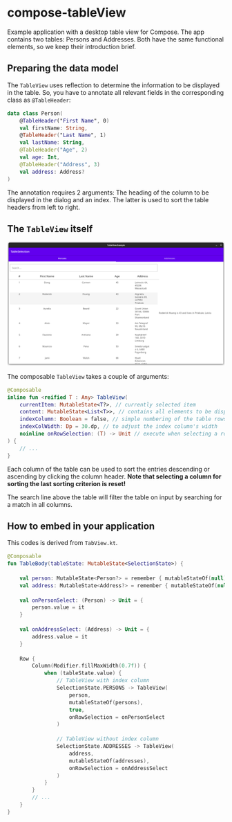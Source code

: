 # compose-tableView

Example application with a desktop table view for Compose. The app contains 
two tables: Persons and Addresses. Both have the same functional elements, 
so we keep their introduction brief.

## Preparing the data model

The `TableView` uses reflection to determine the information to be displayed 
in the table. So, you have to annotate all relevant fields in the 
corresponding class as `@TableHeader`:

```kotlin
data class Person(
    @TableHeader("First Name", 0)
    val firstName: String,
    @TableHeader("Last Name", 1)
    val lastName: String,
    @TableHeader("Age", 2)
    val age: Int,
    @TableHeader("Address", 3)
    val address: Address?
)
```

The annotation requires 2 arguments: The heading of the column to be 
displayed in the dialog and an index. The latter is used to sort the table 
headers from left to right.

## The `TableView` itself

![persons.png](screenshots/persons.png)

The composable `TableView` takes a couple of arguments:

```kotlin
@Composable
inline fun <reified T : Any> TableView(
    currentItem: MutableState<T?>, // currently selected item
    content: MutableState<List<T>>, // contains all elements to be displayed
    indexColumn: Boolean = false, // simple numbering of the table rows
    indexColWidth: Dp = 30.dp, // to adjust the index column's width
    noinline onRowSelection: (T) -> Unit // execute when selecting a row
) {
    // ...
}
```

Each column of the table can be used to sort the entries descending or 
ascending by clicking the column header. **Note that selecting a column for 
sorting the last sorting criterion is reset!**

The search line above the table will filter the table on input by searching 
for a match in all columns.

## How to embed in your application

This codes is derived from `TabView.kt`. 

```kotlin
@Composable
fun TableBody(tableState: MutableState<SelectionState>) {

    val person: MutableState<Person?> = remember { mutableStateOf(null) }
    val address: MutableState<Address?> = remember { mutableStateOf(null) }

    val onPersonSelect: (Person) -> Unit = {
        person.value = it
    }

    val onAddressSelect: (Address) -> Unit = {
        address.value = it
    }

    Row {
        Column(Modifier.fillMaxWidth(0.7f)) {
            when (tableState.value) {
                // TableView with index column
                SelectionState.PERSONS -> TableView(
                    person,
                    mutableStateOf(persons),
                    true,
                    onRowSelection = onPersonSelect
                )

                // TableView without index column
                SelectionState.ADDRESSES -> TableView(
                    address,
                    mutableStateOf(addresses),
                    onRowSelection = onAddressSelect
                )
            }
        }
        // ...
    }
}
```
